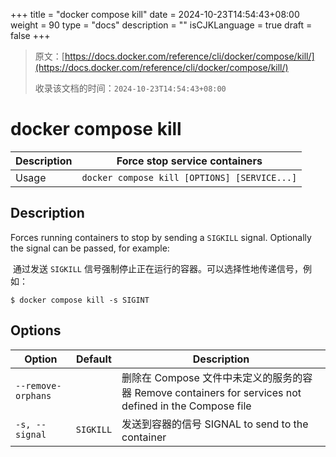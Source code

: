 +++
title = "docker compose kill"
date = 2024-10-23T14:54:43+08:00
weight = 90
type = "docs"
description = ""
isCJKLanguage = true
draft = false
+++

> 原文：[https://docs.docker.com/reference/cli/docker/compose/kill/](https://docs.docker.com/reference/cli/docker/compose/kill/)
>
> 收录该文档的时间：`2024-10-23T14:54:43+08:00`

# docker compose kill

| Description | Force stop service containers                |
| :---------- | -------------------------------------------- |
| Usage       | `docker compose kill [OPTIONS] [SERVICE...]` |

## Description

Forces running containers to stop by sending a `SIGKILL` signal. Optionally the signal can be passed, for example:

​	通过发送 `SIGKILL` 信号强制停止正在运行的容器。可以选择性地传递信号，例如：

```console
$ docker compose kill -s SIGINT
```

## Options

| Option             | Default   | Description                                                  |
| ------------------ | --------- | ------------------------------------------------------------ |
| `--remove-orphans` |           | 删除在 Compose 文件中未定义的服务的容器 Remove containers for services not defined in the Compose file |
| `-s, --signal`     | `SIGKILL` | 发送到容器的信号 SIGNAL to send to the container             |
